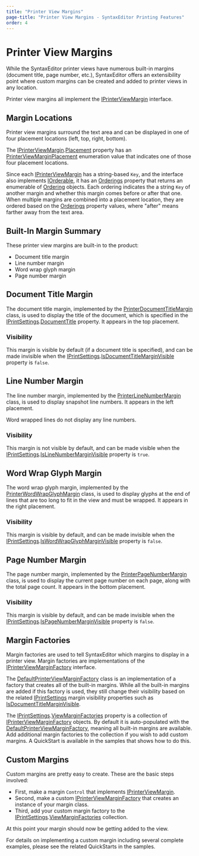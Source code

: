 ```yaml
---
title: "Printer View Margins"
page-title: "Printer View Margins - SyntaxEditor Printing Features"
order: 4
---
```

# Printer View Margins

While the SyntaxEditor printer views have numerous built-in margins (document title, page number, etc.), SyntaxEditor offers an extensibility point where custom margins can be created and added to printer views in any location.

Printer view margins all implement the [IPrinterViewMargin](xref:ActiproSoftware.Windows.Controls.SyntaxEditor.Margins.IPrinterViewMargin) interface.

## Margin Locations

Printer view margins surround the text area and can be displayed in one of four placement locations (left, top, right, bottom).

The [IPrinterViewMargin](xref:ActiproSoftware.Windows.Controls.SyntaxEditor.Margins.IPrinterViewMargin).[Placement](xref:ActiproSoftware.Windows.Controls.SyntaxEditor.Margins.IPrinterViewMargin.Placement) property has an [PrinterViewMarginPlacement](xref:ActiproSoftware.Windows.Controls.SyntaxEditor.Margins.PrinterViewMarginPlacement) enumeration value that indicates one of those four placement locations.

Since each [IPrinterViewMargin](xref:ActiproSoftware.Windows.Controls.SyntaxEditor.Margins.IPrinterViewMargin) has a string-based `Key`, and the interface also implements [IOrderable](xref:ActiproSoftware.Text.Utility.IOrderable), it has an [Orderings](xref:ActiproSoftware.Text.Utility.IOrderable.Orderings) property that returns an enumerable of [Ordering](xref:ActiproSoftware.Text.Utility.Ordering) objects.  Each ordering indicates the a string `Key` of another margin and whether this margin comes before or after that one.  When multiple margins are combined into a placement location, they are ordered based on the [Orderings](xref:ActiproSoftware.Text.Utility.IOrderable.Orderings) property values, where "after" means farther away from the text area.

## Built-In Margin Summary

These printer view margins are built-in to the product:

- Document title margin
- Line number margin
- Word wrap glyph margin
- Page number margin

## Document Title Margin

The document title margin, implemented by the [PrinterDocumentTitleMargin](xref:ActiproSoftware.Windows.Controls.SyntaxEditor.Primitives.PrinterDocumentTitleMargin) class, is used to display the title of the document, which is specified in the [IPrintSettings](xref:ActiproSoftware.Windows.Controls.SyntaxEditor.IPrintSettings).[DocumentTitle](xref:ActiproSoftware.Windows.Controls.SyntaxEditor.IPrintSettings.DocumentTitle) property.  It appears in the top placement.

### Visibility

This margin is visible by default (if a document title is specified), and can be made invisible when the [IPrintSettings](xref:ActiproSoftware.Windows.Controls.SyntaxEditor.IPrintSettings).[IsDocumentTitleMarginVisible](xref:ActiproSoftware.Windows.Controls.SyntaxEditor.IPrintSettings.IsDocumentTitleMarginVisible) property is `false`.

## Line Number Margin

The line number margin, implemented by the [PrinterLineNumberMargin](xref:ActiproSoftware.Windows.Controls.SyntaxEditor.Primitives.PrinterLineNumberMargin) class, is used to display snapshot line numbers.  It appears in the left placement.

Word wrapped lines do not display any line numbers.

### Visibility

This margin is not visible by default, and can be made visible when the [IPrintSettings](xref:ActiproSoftware.Windows.Controls.SyntaxEditor.IPrintSettings).[IsLineNumberMarginVisible](xref:ActiproSoftware.Windows.Controls.SyntaxEditor.IPrintSettings.IsLineNumberMarginVisible) property is `true`.

## Word Wrap Glyph Margin

The word wrap glyph margin, implemented by the [PrinterWordWrapGlyphMargin](xref:ActiproSoftware.Windows.Controls.SyntaxEditor.Primitives.PrinterWordWrapGlyphMargin) class, is used to display glyphs at the end of lines that are too long to fit in the view and must be wrapped.  It appears in the right placement.

### Visibility

This margin is visible by default, and can be made invisible when the [IPrintSettings](xref:ActiproSoftware.Windows.Controls.SyntaxEditor.IPrintSettings).[IsWordWrapGlyphMarginVisible](xref:ActiproSoftware.Windows.Controls.SyntaxEditor.IPrintSettings.IsWordWrapGlyphMarginVisible) property is `false`.

## Page Number Margin

The page number margin, implemented by the [PrinterPageNumberMargin](xref:ActiproSoftware.Windows.Controls.SyntaxEditor.Primitives.PrinterPageNumberMargin) class, is used to display the current page number on each page, along with the total page count.  It appears in the bottom placement.

### Visibility

This margin is visible by default, and can be made invisible when the [IPrintSettings](xref:ActiproSoftware.Windows.Controls.SyntaxEditor.IPrintSettings).[IsPageNumberMarginVisible](xref:ActiproSoftware.Windows.Controls.SyntaxEditor.IPrintSettings.IsPageNumberMarginVisible) property is `false`.

## Margin Factories

Margin factories are used to tell SyntaxEditor which margins to display in a printer view.  Margin factories are implementations of the [IPrinterViewMarginFactory](xref:ActiproSoftware.Windows.Controls.SyntaxEditor.Margins.IPrinterViewMarginFactory) interface.

The [DefaultPrinterViewMarginFactory](xref:ActiproSoftware.Windows.Controls.SyntaxEditor.Margins.Implementation.DefaultPrinterViewMarginFactory) class is an implementation of a factory that creates all of the built-in margins.  While all the built-in margins are added if this factory is used, they still change their visibility based on the related [IPrintSettings](xref:ActiproSoftware.Windows.Controls.SyntaxEditor.IPrintSettings) margin visibility properties such as [IsDocumentTitleMarginVisible](xref:ActiproSoftware.Windows.Controls.SyntaxEditor.IPrintSettings.IsDocumentTitleMarginVisible).

The [IPrintSettings](xref:ActiproSoftware.Windows.Controls.SyntaxEditor.IPrintSettings).[ViewMarginFactories](xref:ActiproSoftware.Windows.Controls.SyntaxEditor.IPrintSettings.ViewMarginFactories) property is a collection of [IPrinterViewMarginFactory](xref:ActiproSoftware.Windows.Controls.SyntaxEditor.Margins.IPrinterViewMarginFactory) objects.  By default it is auto-populated with the [DefaultPrinterViewMarginFactory](xref:ActiproSoftware.Windows.Controls.SyntaxEditor.Margins.Implementation.DefaultPrinterViewMarginFactory), meaning all built-in margins are available.  Add additional margin factories to the collection if you wish to add custom margins.  A QuickStart is available in the samples that shows how to do this.

## Custom Margins

Custom margins are pretty easy to create.  These are the basic steps involved:

- First, make a margin `Control` that implements [IPrinterViewMargin](xref:ActiproSoftware.Windows.Controls.SyntaxEditor.Margins.IPrinterViewMargin).
- Second, make a custom [IPrinterViewMarginFactory](xref:ActiproSoftware.Windows.Controls.SyntaxEditor.Margins.IPrinterViewMarginFactory) that creates an instance of your margin class.
- Third, add your custom margin factory to the [IPrintSettings](xref:ActiproSoftware.Windows.Controls.SyntaxEditor.IPrintSettings).[ViewMarginFactories](xref:ActiproSoftware.Windows.Controls.SyntaxEditor.IPrintSettings.ViewMarginFactories) collection.

At this point your margin should now be getting added to the view.

For details on implementing a custom margin including several complete examples, please see the related QuickStarts in the samples.
